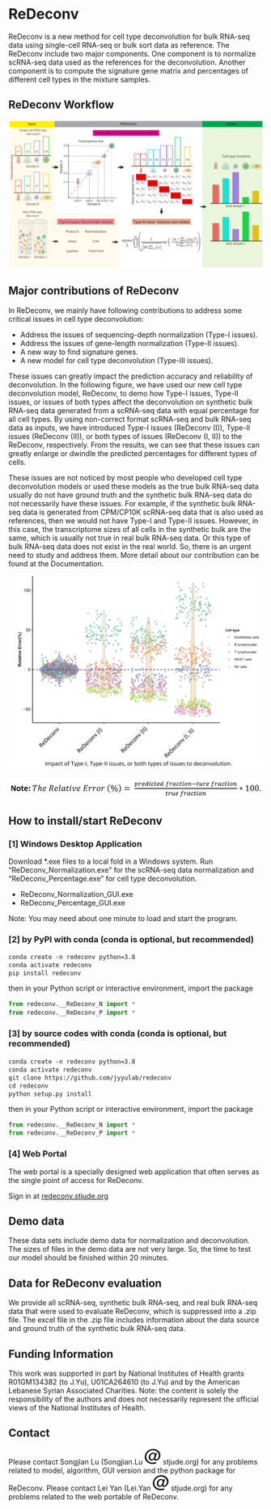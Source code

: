 # ReDeconv

ReDeconv is a new method for cell type deconvolution for bulk RNA-seq data using single-cell RNA-seq or bulk sort data as reference. The ReDeconv include two major components. One component is to normalize scRNA-seq data used as the references for the deconvolution. Another component is to compute the signature gene matrix and percentages of different cell types in the mixture samples.

## ReDeconv Workflow

![](https://github.com/jyyulab/redeconv/blob/31b7f0efcc7345f2c3f2b0a6f543249d3812c9df/assets/image020.png)

## Major contributions of ReDeconv

In ReDeconv, we mainly have following contributions to address some critical issues in cell type deconvolution:

* Address the issues of sequencing-depth normalization (Type-I issues).
* Address the issues of gene-length normalization (Type-II issues).
* A new way to find signature genes.
* A new model for cell type deconvolution (Type-III issues).

These issues can greatly impact the prediction accuracy and reliability of deconvolution. In the following figure, we have used our new cell type deconvolution model, ReDeconv, to demo how Type-I issues, Type-II issues, or issues of both types affect the deconvolution on synthetic bulk RNA-seq data generated from a scRNA-seq data with equal percentage for all cell types. By using non-correct format scRNA-seq and bulk RNA-seq data as inputs, we have introduced Type-I issues (ReDeconv (I)), Type-II issues (ReDeconv (II)), or both types of issues (ReDeconv (I, II)) to the ReDeconv, respectively. From the results, we can see that these issues can greatly enlarge or dwindle the predicted percentages for different types of cells.

These issues are not noticed by most people who developed cell type deconvolution models or used these models as the true bulk RNA-seq data usually do not have ground truth and the synthetic bulk RNA-seq data do not necessarily have these issues. For example, if the synthetic bulk RNA-seq data is generated from CPM/CP10K scRNA-seq data that is also used as references, then we would not have Type-I and Type-II issues. However, in this case, the transcriptome sizes of all cells in the synthetic bulk are the same, which is usually not true in real bulk RNA-seq data. Or this type of bulk RNA-seq data does not exist in the real world. So, there is an urgent need to study and address them. More detail about our contribution can be found at the Documentation.

![](https://github.com/jyyulab/redeconv/blob/4e141cfb1648e10349ba8ce7122536e86245daab/assets/image002.png)

![](https://github.com/jyyulab/redeconv/blob/4e141cfb1648e10349ba8ce7122536e86245daab/assets/image004.jpg)

## How to install/start ReDeconv

### [1] Windows Desktop Application

Download *.exe files to a local fold in a Windows system. Run “ReDeconv_Normalization.exe” for the scRNA-seq data normalization and “ReDeconv_Percentage.exe” for cell type deconvolution.

* ReDeconv_Normalization_GUI.exe
* ReDeconv_Percentage_GUI.exe

Note: You may need about one minute to load and start the program.

### [2] by PyPI with conda (conda is optional, but recommended)

```shell
conda create -n redeconv python=3.8
conda activate redeconv
pip install redeconv
```

then in your Python script or interactive environment, import the package

```python
from redeconv.__ReDeconv_N import *
from redeconv.__ReDeconv_P import *
```

### [3] by source codes with conda (conda is optional, but recommended)

```shell
conda create -n redeconv python=3.8
conda activate redeconv
git clone https://github.com/jyyulab/redeconv
cd redeconv
python setup.py install
```

then in your Python script or interactive environment, import the package

```python
from redeconv.__ReDeconv_N import *
from redeconv.__ReDeconv_P import *
```

### [4] Web Portal

The web portal is a specially designed web application that often serves as the single point of access for ReDeconv.

Sign in at [redeconv.stjude.org](https://redeconv.stjude.org/#signin)

## Demo data

These data sets include demo data for normalization and deconvolution. The sizes of files in the demo data are not very large. So, the time to test our model should be finished within 20 minutes.

## Data for ReDeconv evaluation

We provide all scRNA-seq, synthetic bulk RNA-seq, and real bulk RNA-seq data that were used to evaluate ReDeconv, which is suppressed into a .zip file. The excel file in the .zip file includes information about the data source and ground truth of the synthetic bulk RNA-seq data.

## Funding Information

This work was supported in part by National Institutes of Health grants R01GM134382 (to J.Yu), U01CA264610 (to J.Yu) and by the American Lebanese Syrian Associated Charities. Note: the content is solely the responsibility of the authors and does not necessarily represent the official views of the National Institutes of Health.

## Contact

Please contact Songjian Lu (Songjian.Lu ![](https://github.com/jyyulab/redeconv/blob/9ece6a6c3455ed6c06d3e86e18aa68b64520337b/assets/at.svg) stjude.org) for any problems related to model, algorithm, GUI version and the python package for ReDeconv. Please contact Lei Yan (Lei.Yan ![](https://github.com/jyyulab/redeconv/blob/9ece6a6c3455ed6c06d3e86e18aa68b64520337b/assets/at.svg) stjude.org) for any problems related to the web portable of ReDeconv.
